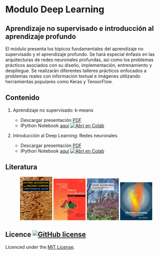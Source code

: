 # Modulo Deep Learning
## Aprendizaje no supervisado e introducción al aprendizaje profundo

El módulo presenta los tópicos fundamentales del aprendizaje no supervisado y el aprendizaje profundo. Se hará especial énfasis en las arquitecturas de redes neuronales profundas, así como los problemas prácticos asociados con su diseño, implementación, entrenamiento y despliegue. Se realizarán diferentes talleres prácticos enfocados a problemas reales con información textual e imágenes utilizando herramientas populares como Keras y TensorFlow.


## Contenido
1. Aprendizaje no supervisado: k-means
	* Descargar presentación [PDF](https://github.com/marcoteran/deeplearningmodule/raw/main/01_deeplearining_unsupervisedlearning.pdf)
	* IPython Notebook [aquí](https://github.com/marcoteran/deeplearningmodule/blob/main/01_unsupervisedlearning_kmeans/01_unsupervisedlearning_kmeans.ipynb) [![Abri en Colab](https://colab.research.google.com/assets/colab-badge.svg)](https://colab.research.google.com/github/marcoteran/deeplearningmodule/blob/main/01_unsupervisedlearning_kmeans/01_unsupervisedlearning_kmeans.ipynb)
	
1. Introducción al Deep Learning: Redes neuronales
	* Descargar presentación [PDF](https://github.com/marcoteran/deeplearningmodule/raw/main/02_deeplearining_introtodeepLearning_DNN.pdf)
	* IPython Notebook [aquí](https://github.com/marcoteran/deeplearningmodule/blob/main/02_introtodeeplearning_MLP/02_deepleaningintroduction_DNN.ipynb) [![Abri en Colab](https://colab.research.google.com/assets/colab-badge.svg)](https://colab.research.google.com/github/marcoteran/deeplearningmodule/blob/main/02_introtodeeplearning_MLP/02_deepleaningintroduction_DNN.ipynb)

## Literatura

<p align="middle">
  <img src="/_aditionalmaterial/books/_pics/BishopPattern Recognition.jpg" width="100" />
  <img src="/_aditionalmaterial/books/_pics/DudaPatternclassification.jpg" width="100" /> 
  <img src="/_aditionalmaterial/books/_pics/IanGoodfellowDeepLearning.jpg" width="100" />
  <img src="/_aditionalmaterial/books/_pics/MurphyMachine Learning.jpg" width="100" />
</p>

## Licence [![GitHub license](https://img.shields.io/github/license/marcoteran/deeplearningmodule.svg)](https://github.com/marcoteran/deeplearningmodule/blob/master/LICENSE)

Licenced under the [MIT License](https://github.com/MinorMole/RcloneLab/blob/master/LICENSE).